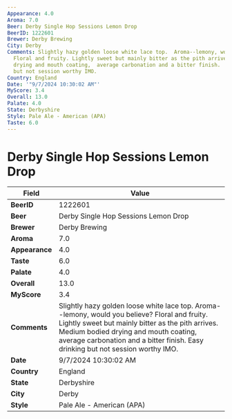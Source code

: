 ```yaml
---
Appearance: 4.0
Aroma: 7.0
Beer: Derby Single Hop Sessions Lemon Drop
BeerID: 1222601
Brewer: Derby Brewing
City: Derby
Comments: Slightly hazy golden loose white lace top.  Aroma--lemony, would you believe?
  Floral and fruity. Lightly sweet but mainly bitter as the pith arrives. Medium bodied
  drying and mouth coating,  average carbonation and a bitter finish.  Easy drinking
  but not session worthy IMO.
Country: England
Date: '"9/7/2024 10:30:02 AM"'
MyScore: 3.4
Overall: 13.0
Palate: 4.0
State: Derbyshire
Style: Pale Ale - American (APA)
Taste: 6.0
---
```


# Derby Single Hop Sessions Lemon Drop

| Field         | Value |
|---------------|-------|
| **BeerID** | 1222601 |
| **Beer** | Derby Single Hop Sessions Lemon Drop |
| **Brewer** | Derby Brewing |
| **Aroma** | 7.0 |
| **Appearance** | 4.0 |
| **Taste** | 6.0 |
| **Palate** | 4.0 |
| **Overall** | 13.0 |
| **MyScore** | 3.4 |
| **Comments** | Slightly hazy golden loose white lace top.  Aroma--lemony, would you believe? Floral and fruity. Lightly sweet but mainly bitter as the pith arrives. Medium bodied drying and mouth coating,  average carbonation and a bitter finish.  Easy drinking but not session worthy IMO. |
| **Date** | 9/7/2024 10:30:02 AM |
| **Country** | England |
| **State** | Derbyshire |
| **City** | Derby |
| **Style** | Pale Ale - American (APA) |
